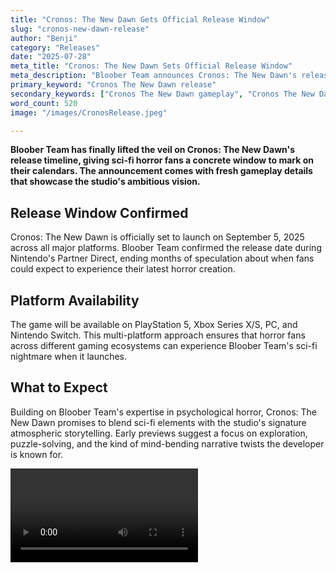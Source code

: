 ```yaml
---
title: "Cronos: The New Dawn Gets Official Release Window"
slug: "cronos-new-dawn-release"
author: "Benji"
category: "Releases"
date: "2025-07-28"
meta_title: "Cronos: The New Dawn Sets Official Release Window"
meta_description: "Bloober Team announces Cronos: The New Dawn's release window, reveals new gameplay details, and confirms all platforms, including Nintendo Switch."
primary_keyword: "Cronos The New Dawn release"
secondary_keywords: ["Cronos The New Dawn gameplay", "Cronos The New Dawn platforms", "Bloober Team sci-fi horror", "Cronos release window"]
word_count: 520
image: "/images/CronosRelease.jpeg"

---
```


**Bloober Team has finally lifted the veil on Cronos: The New Dawn's release timeline, giving sci-fi horror fans a concrete window to mark on their calendars. The announcement comes with fresh gameplay details that showcase the studio's ambitious vision.**

## Release Window Confirmed

Cronos: The New Dawn is officially set to launch on September 5, 2025 across all major platforms. Bloober Team confirmed the release date during Nintendo's Partner Direct, ending months of speculation about when fans could expect to experience their latest horror creation.

## Platform Availability

The game will be available on PlayStation 5, Xbox Series X/S, PC, and Nintendo Switch. This multi-platform approach ensures that horror fans across different gaming ecosystems can experience Bloober Team's sci-fi nightmare when it launches.

## What to Expect

Building on Bloober Team's expertise in psychological horror, Cronos: The New Dawn promises to blend sci-fi elements with the studio's signature atmospheric storytelling. Early previews suggest a focus on exploration, puzzle-solving, and the kind of mind-bending narrative twists the developer is known for.

<video>https://www.youtube.com/embed/91BaLCOQa24?si=XXDk8AwEizFtXAHL</video>